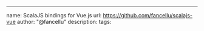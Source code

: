 ---
name: ScalaJS bindings for Vue.js
url: https://github.com/fancellu/scalajs-vue
author: "@fancellu"
description: 
tags: